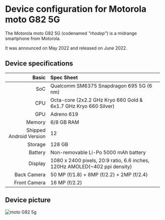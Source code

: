 Device configuration for Motorola moto G82 5G
=========================================

The Motorola moto G82 5G (codenamed _"rhodep"_) is a midrange smartphone from Motorola.

It was announced on May 2022 and released on June 2022.

## Device specifications

Basic   | Spec Sheet
-------:|:-------------------------
SoC     | Qualcomm SM6375 Snapdragon 695 5G (6 nm)
CPU     | Octa-core (2x2.2 GHz Kryo 660 Gold & 6x1.7 GHz Kryo 660 Silver)
GPU     | Adreno 619
Memory  | 6/8 GB RAM
Shipped Android Version | 12
Storage | 128 GB
Battery | Non-removable Li-Po 5000 mAh battery
Display | 1080 x 2400 pixels, 20:9 ratio, 6.6 inches, 120Hz AMOLED(~402 ppi density)
Back Camera  | 50 MP (f/1.8) + 8MP (f/2.2) + 2MP (f/2.4)
Front Camera  | 16 MP (f/2.2)

## Device picture
![moto G82 5g](https://motorolain.vtexassets.com/arquivos/ids/157314-1200-auto?width=1200&height=auto&aspect=true "moto G82 5g")
